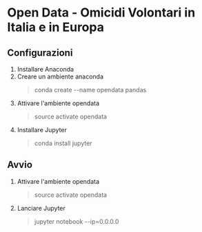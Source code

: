 # Open Data - Omicidi Volontari in Italia e in Europa

## Configurazioni

1. Installare Anaconda
2. Creare un ambiente anaconda
    > conda create --name opendata pandas
3. Attivare l'ambiente opendata
    > source activate opendata
4. Installare Jupyter
    > conda install jupyter
    
## Avvio

1. Attivare l'ambiente opendata
    > source activate opendata
2. Lanciare Jupyter
    > jupyter notebook --ip=0.0.0.0